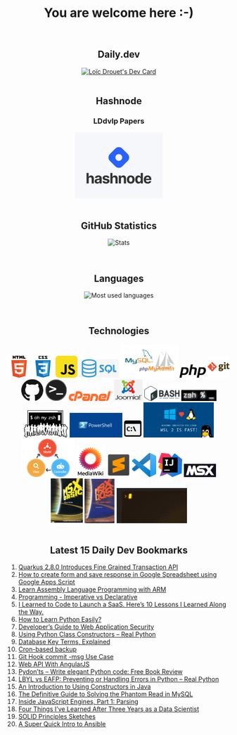 <h1 align="center"> You are welcome here :-)</h1>

<br />

<div align="center">
    <h2>Daily.dev</h2>    
    <a href="https://app.daily.dev/LDdvlp">
        <img
            src="https://api.daily.dev/devcards/6a2db644d7b342d5924aa8a261fc3c97.png?r=d2h" width="400"
            alt="Loïc Drouet's Dev Card" 
        />
    </a>
</div>

<br />

<div align="center">
    <h2>Hashnode</h2>
    <h3>LDdvlp Papers</h3>
    <a href="https://lddvlp.hashnode.dev/">
        <img 
            src="/images/00-hashnode-logo.jfif" 
            width="200" alt="LDdvlp Papers" 
        />
    </a>
</div>

<br />

<div align="center">
    <h2>GitHub Statistics</h2>
    
![Stats](https://github-readme-stats.vercel.app/api?username=lddvlp&show_icons=true&theme=radical&count_private=true)

</div>

<br />

<div align="center">
    <h2>Languages</h2>

![Most used languages](https://github-readme-stats.vercel.app/api/top-langs/?username=lddvlp)

</div>

<br />

<div align="center">
    <h2>Technologies</h2>

<!-- Image #01    -->
<img alt="HTML5" width="50px" src="https://raw.githubusercontent.com/github/explore/80688e429a7d4ef2fca1e82350fe8e3517d3494d/topics/html/html.png" />

<!-- Image #02    -->
<img alt="CSS3" width="50px" src="https://raw.githubusercontent.com/github/explore/80688e429a7d4ef2fca1e82350fe8e3517d3494d/topics/css/css.png" />

<!-- Image #03    -->
<img alt="JavaScript" width="50px"   src="/images/03-javascript-logo.png" />

<!-- Image #04    -->
<img alt="SQL" width="90px" src="/images/04-sql-logo.jpg" />

<!-- Image #05    -->
<img alt="phpMyAdmin-MySQL" width="130px" src="/images/05-phpmyadmin-mysql-logo.png" />

<!-- Image #06    -->
<img alt="PHP" width="60px" src="/images/06-php-logo-alt.png" />

<!-- Image #07    -->
<img alt="Git" width="50px" src="https://raw.githubusercontent.com/github/explore/80688e429a7d4ef2fca1e82350fe8e3517d3494d/topics/git/git.png" />

<!-- Image #08    -->
<img alt="GitHub" width="50px" src="https://raw.githubusercontent.com/github/explore/78df643247d429f6cc873026c0622819ad797942/topics/github/github.png" />

<!-- Image #09    -->
<img alt="Shell" width="50px" src="https://raw.githubusercontent.com/github/explore/80688e429a7d4ef2fca1e82350fe8e3517d3494d/topics/terminal/terminal.png" />

<!-- Image #10    -->
<img alt="cPanel" width="100px" src="/images/10-cpanel-logo.png" />

<!-- Image #11    -->
<img alt="Joomla!" width="65px" src="/images/11-joomla-logo.png" />

<!-- Image #12    -->
<img alt="Bash" width="80px" src="/images/12-bash-logo.png" />

<!-- Image #13    -->
<img alt="Zsh" width="80px" src="/images/13-zsh-logo.gif" />

<!-- Image #14    -->
<img alt="Oh My Zsh" width="100px" src="/images/14-oh_my_zsh-logo.png" />

<!-- Image #15    -->
<img alt="PowerShell" width="120px" src="/images/15-powershell-logo.jpg" />

<!-- Image #16    -->
<img alt="cmd" width="40px" src="/images/16-cmd-logo.png" />

<!-- Image #17    -->
<img alt="WSL2" width="160px" src="/images/17-wsl2-logo.jpg" />

<!-- Image #18    -->
<img alt="MVC" width="120px" src="/images/18-mvc-logo.jpg" />

<!-- Image #19    -->
<img alt="MediaWiki" width="65px" src="/images/19-mediawiki-logo.png" />

<!-- Image #90    -->
<img alt="Sublime Text" width="55px" src="/images/90-sublime_text-logo.png" />

<!-- Image #91    -->
<img alt="VS Code" width="55px" src="/images/91-vs_code-logo.png" />

<!-- Image #92    -->
<img alt="IntelliJ IDEA" width="55px" src="/images/92-intellij_idea.png" />

<!-- Image #95   -->
<img alt="MSX" width="73px" src="/images/95-msx-logo.png" />

<!-- Image #96    -->
<img alt="MSX-BASIC" width="73px" src="/images/96-msx_ basic-logo.jfif" />

<!-- Image #97    -->
<img alt="MSX-DOS" width="69px" src="/images/97-msx_dos-logo.jpg" />

<!-- Image #99    -->
<img alt="Amber Terminal" width="160px" src="/images/98-amber_terminal.gif" />

</div>

<br />

<div align="center">
    <h2>Latest 15 Daily Dev Bookmarks</h2>
</div>

<!-- daily.dev BOOKMARKS:START -->
1. [Quarkus 2.8.0 Introduces Fine Grained Transaction API](https://app.daily.dev/posts/rkrVSajmQ?utm_source=rss&utm_medium=bookmarks&utm_campaign=Yaq6rDv_C)
2. [How to create form and save response in Google Spreadsheet using Google Apps Script](https://app.daily.dev/posts/tTHDplVwl?utm_source=rss&utm_medium=bookmarks&utm_campaign=Yaq6rDv_C)
3. [Learn Assembly Language Programming with ARM](https://app.daily.dev/posts/HkT6D2B0c?utm_source=rss&utm_medium=bookmarks&utm_campaign=Yaq6rDv_C)
4. [Programming - Imperative vs Declarative](https://app.daily.dev/posts/70qpURgG3?utm_source=rss&utm_medium=bookmarks&utm_campaign=Yaq6rDv_C)
5. [I Learned to Code to Launch a SaaS. Here’s 10 Lessons I Learned Along the Way.](https://app.daily.dev/posts/MkK9nm2Yn?utm_source=rss&utm_medium=bookmarks&utm_campaign=Yaq6rDv_C)
6. [How to Learn Python Easily?](https://app.daily.dev/posts/7vawPDlSM?utm_source=rss&utm_medium=bookmarks&utm_campaign=Yaq6rDv_C)
7. [Developer’s Guide to Web Application Security](https://app.daily.dev/posts/qwhZHHNHq?utm_source=rss&utm_medium=bookmarks&utm_campaign=Yaq6rDv_C)
8. [Using Python Class Constructors – Real Python](https://app.daily.dev/posts/k5MC4yWPQ?utm_source=rss&utm_medium=bookmarks&utm_campaign=Yaq6rDv_C)
9. [Database Key Terms, Explained](https://app.daily.dev/posts/HXzDLCrKj?utm_source=rss&utm_medium=bookmarks&utm_campaign=Yaq6rDv_C)
10. [Cron-based backup](https://app.daily.dev/posts/GR5yQ8qYI?utm_source=rss&utm_medium=bookmarks&utm_campaign=Yaq6rDv_C)
11. [Git Hook commit -msg Use Case](https://app.daily.dev/posts/TMvOWqgIJ?utm_source=rss&utm_medium=bookmarks&utm_campaign=Yaq6rDv_C)
12. [Web API With AngularJS](https://app.daily.dev/posts/Y_ID3TYrV?utm_source=rss&utm_medium=bookmarks&utm_campaign=Yaq6rDv_C)
13. [Pydon’ts – Write elegant Python code: Free Book Review](https://app.daily.dev/posts/2mBgMBkGq?utm_source=rss&utm_medium=bookmarks&utm_campaign=Yaq6rDv_C)
14. [LBYL vs EAFP: Preventing or Handling Errors in Python – Real Python](https://app.daily.dev/posts/XHirf1m1u?utm_source=rss&utm_medium=bookmarks&utm_campaign=Yaq6rDv_C)
15. [An Introduction to Using Constructors in Java](https://app.daily.dev/posts/ghh9uSw_y?utm_source=rss&utm_medium=bookmarks&utm_campaign=Yaq6rDv_C)
16. [The Definitive Guide to Solving the Phantom Read in MySQL](https://app.daily.dev/posts/Ai8AEMupC?utm_source=rss&utm_medium=bookmarks&utm_campaign=Yaq6rDv_C)
17. [Inside JavaScript Engines, Part 1: Parsing](https://app.daily.dev/posts/TqG0MI2j0?utm_source=rss&utm_medium=bookmarks&utm_campaign=Yaq6rDv_C)
18. [Four Things I’ve Learned After Three Years as a Data Scientist](https://app.daily.dev/posts/OV8p6jgTp?utm_source=rss&utm_medium=bookmarks&utm_campaign=Yaq6rDv_C)
19. [SOLID Principles Sketches](https://app.daily.dev/posts/2kiqOt4fJ?utm_source=rss&utm_medium=bookmarks&utm_campaign=Yaq6rDv_C)
20. [A Super Quick Intro to Ansible](https://app.daily.dev/posts/CHNyD21b-?utm_source=rss&utm_medium=bookmarks&utm_campaign=Yaq6rDv_C)

<!-- daily.dev BOOKMARKS:END -->
